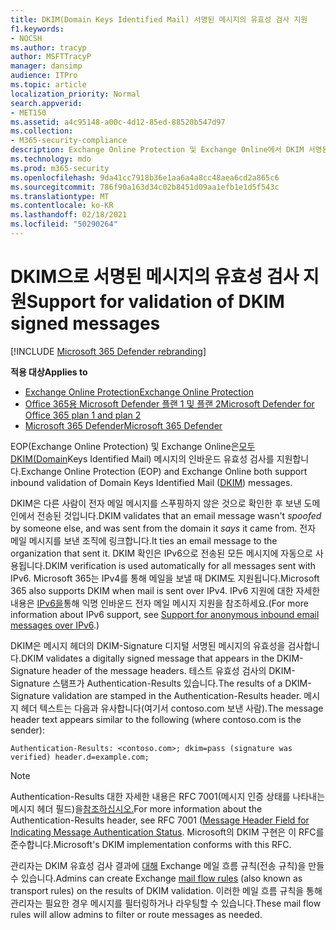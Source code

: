 ```yaml
---
title: DKIM(Domain Keys Identified Mail) 서명된 메시지의 유효성 검사 지원
f1.keywords:
- NOCSH
ms.author: tracyp
author: MSFTTracyP
manager: dansimp
audience: ITPro
ms.topic: article
localization_priority: Normal
search.appverid:
- MET150
ms.assetid: a4c95148-a00c-4d12-85ed-88520b547d97
ms.collection:
- M365-security-compliance
description: Exchange Online Protection 및 Exchange Online에서 DKIM 서명된 메시지의 유효성 검사에 대해 자세히
ms.technology: mdo
ms.prod: m365-security
ms.openlocfilehash: 9da41cc7918b36e1aa6a4a8cc48aea6cd2a865c6
ms.sourcegitcommit: 786f90a163d34c02b8451d09aa1efb1e1d5f543c
ms.translationtype: MT
ms.contentlocale: ko-KR
ms.lasthandoff: 02/18/2021
ms.locfileid: "50290264"
---
```

# <a name="support-for-validation-of-dkim-signed-messages"></a><span data-ttu-id="e6f02-103">DKIM으로 서명된 메시지의 유효성 검사 지원</span><span class="sxs-lookup"><span data-stu-id="e6f02-103">Support for validation of DKIM signed messages</span></span>

[!INCLUDE [Microsoft 365 Defender rebranding](../includes/microsoft-defender-for-office.md)]

<span data-ttu-id="e6f02-104">**적용 대상**</span><span class="sxs-lookup"><span data-stu-id="e6f02-104">**Applies to**</span></span>
- [<span data-ttu-id="e6f02-105">Exchange Online Protection</span><span class="sxs-lookup"><span data-stu-id="e6f02-105">Exchange Online Protection</span></span>](exchange-online-protection-overview.md)
- [<span data-ttu-id="e6f02-106">Office 365용 Microsoft Defender 플랜 1 및 플랜 2</span><span class="sxs-lookup"><span data-stu-id="e6f02-106">Microsoft Defender for Office 365 plan 1 and plan 2</span></span>](office-365-atp.md)
- [<span data-ttu-id="e6f02-107">Microsoft 365 Defender</span><span class="sxs-lookup"><span data-stu-id="e6f02-107">Microsoft 365 Defender</span></span>](../mtp/microsoft-threat-protection.md)

<span data-ttu-id="e6f02-108">EOP(Exchange Online Protection) 및 Exchange Online은[모두 DKIM(Domain](https://www.rfc-editor.org/rfc/rfc6376.txt)Keys Identified Mail) 메시지의 인바운드 유효성 검사를 지원합니다.</span><span class="sxs-lookup"><span data-stu-id="e6f02-108">Exchange Online Protection (EOP) and Exchange Online both support inbound validation of Domain Keys Identified Mail ([DKIM](https://www.rfc-editor.org/rfc/rfc6376.txt)) messages.</span></span>

<span data-ttu-id="e6f02-109">DKIM은 다른 사람이 전자 메일  메시지를 스푸핑하지 않은 것으로 확인한 후  보낸 도메인에서 전송된 것입니다.</span><span class="sxs-lookup"><span data-stu-id="e6f02-109">DKIM validates that an email message wasn't *spoofed* by someone else, and was sent from the domain it *says* it came from.</span></span> <span data-ttu-id="e6f02-110">전자 메일 메시지를 보낸 조직에 링크합니다.</span><span class="sxs-lookup"><span data-stu-id="e6f02-110">It ties an email message to the organization that sent it.</span></span> <span data-ttu-id="e6f02-111">DKIM 확인은 IPv6으로 전송된 모든 메시지에 자동으로 사용됩니다.</span><span class="sxs-lookup"><span data-stu-id="e6f02-111">DKIM verification is used automatically for all messages sent with IPv6.</span></span> <span data-ttu-id="e6f02-112">Microsoft 365는 IPv4를 통해 메일을 보낼 때 DKIM도 지원됩니다.</span><span class="sxs-lookup"><span data-stu-id="e6f02-112">Microsoft 365 also supports DKIM when mail is sent over IPv4.</span></span> <span data-ttu-id="e6f02-113">IPv6 지원에 대한 자세한 내용은 [IPv6을](support-for-anonymous-inbound-email-messages-over-ipv6.md)통해 익명 인바운드 전자 메일 메시지 지원을 참조하세요.</span><span class="sxs-lookup"><span data-stu-id="e6f02-113">(For more information about IPv6 support, see [Support for anonymous inbound email messages over IPv6](support-for-anonymous-inbound-email-messages-over-ipv6.md).)</span></span>

<span data-ttu-id="e6f02-114">DKIM은 메시지 헤더의 DKIM-Signature 디지털 서명된 메시지의 유효성을 검사합니다.</span><span class="sxs-lookup"><span data-stu-id="e6f02-114">DKIM validates a digitally signed message that appears in the DKIM-Signature header of the message headers.</span></span> <span data-ttu-id="e6f02-115">테스트 유효성 검사의 DKIM-Signature 스탬프가 Authentication-Results 있습니다.</span><span class="sxs-lookup"><span data-stu-id="e6f02-115">The results of a DKIM-Signature validation are stamped in the Authentication-Results header.</span></span> <span data-ttu-id="e6f02-116">메시지 헤더 텍스트는 다음과 유사합니다(여기서 contoso.com 보낸 사람).</span><span class="sxs-lookup"><span data-stu-id="e6f02-116">The message header text appears similar to the following (where contoso.com is the sender):</span></span>

 `Authentication-Results: <contoso.com>; dkim=pass (signature was verified) header.d=example.com;`

> [!NOTE]
> <span data-ttu-id="e6f02-117">Authentication-Results 대한 자세한 내용은 RFC 7001(메시지 인증 상태를 나타내는 메시지 헤더 필드)을[참조하십시오.](https://www.rfc-editor.org/rfc/rfc7001.txt)</span><span class="sxs-lookup"><span data-stu-id="e6f02-117">For more information about the Authentication-Results header, see RFC 7001 ([Message Header Field for Indicating Message Authentication Status](https://www.rfc-editor.org/rfc/rfc7001.txt).</span></span> <span data-ttu-id="e6f02-118">Microsoft의 DKIM 구현은 이 RFC를 준수합니다.</span><span class="sxs-lookup"><span data-stu-id="e6f02-118">Microsoft's DKIM implementation conforms with this RFC.</span></span>

<span data-ttu-id="e6f02-119">관리자는 DKIM 유효성 검사 결과에 [대해](https://docs.microsoft.com/exchange/security-and-compliance/mail-flow-rules/mail-flow-rules) Exchange 메일 흐름 규칙(전송 규칙)을 만들 수 있습니다.</span><span class="sxs-lookup"><span data-stu-id="e6f02-119">Admins can create Exchange [mail flow rules](https://docs.microsoft.com/exchange/security-and-compliance/mail-flow-rules/mail-flow-rules) (also known as transport rules) on the results of DKIM validation.</span></span> <span data-ttu-id="e6f02-120">이러한 메일 흐름 규칙을 통해 관리자는 필요한 경우 메시지를 필터링하거나 라우팅할 수 있습니다.</span><span class="sxs-lookup"><span data-stu-id="e6f02-120">These mail flow rules will allow admins to filter or route messages as needed.</span></span>
